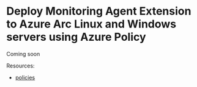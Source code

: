 # Deploy Monitoring Agent Extension to Azure Arc Linux and Windows servers using Azure Policy

Coming soon

Resources:
* [policies](https://azurearcjumpstart.io/azure_arc_jumpstart/azure_arc_servers/day2/arc_policies_mma/)